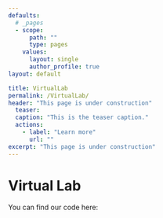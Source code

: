 ```yaml
---
defaults:
  # _pages
  - scope:
      path: ""
      type: pages
    values:
      layout: single
      author_profile: true
layout: default

title: VirtualLab
permalink: /VirtualLab/
header: "This page is under construction"
  teaser: 
  caption: "This is the teaser caption."
  actions:
    - label: "Learn more"
      url: ""
excerpt: "This page is under construction"
---
```

# Virtual Lab

You can find our code here: <a href= "" target="_blank">
